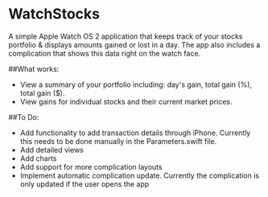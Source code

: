 # WatchStocks
A simple Apple Watch OS 2 application that keeps track of your stocks portfolio &amp; displays amounts gained or lost in a day. The app also includes a complication that shows this data right on the watch face. 

##What works:

- View a summary of your portfolio including: day's gain, total gain (%), total gain ($).
- View gains for individual stocks and their current market prices.

##To Do:

- Add functionality to add transaction details through iPhone. Currently this needs to be done manually in the Parameters.swift file.
- Add detailed views
- Add charts
- Add support for more complication layouts
- Implement automatic complication update. Currently the complication is only updated if the user opens the app
